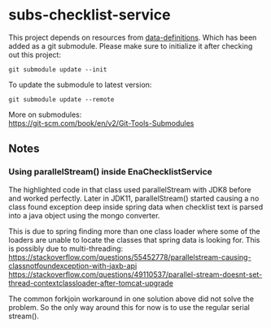 # subs-checklist-service
This project depends on resources from [data-definitions](https://github.com/EMBL-EBI-SUBS/data-definitions).
Which has been added as a git submodule. Please make sure to initialize it after checking out this project:
```
git submodule update --init
```

To update the submodule to latest version:
```
git submodule update --remote
```

More on submodules:  
https://git-scm.com/book/en/v2/Git-Tools-Submodules

## Notes
### Using parallelStream() inside EnaChecklistService
The highlighted code in that class used parallelStream with JDK8 before and worked perfectly. Later in JDK11, 
parallelStream() started causing a no class found exception deep inside spring data when checklist text is parsed into a 
java object using the mongo converter.
 
This is due to spring finding more than one class loader where some of the loaders are unable to locate
the classes that spring data is looking for. This is possibly due to multi-threading:  
https://stackoverflow.com/questions/55452778/parallelstream-causing-classnotfoundexception-with-jaxb-api
https://stackoverflow.com/questions/49110537/parallel-stream-doesnt-set-thread-contextclassloader-after-tomcat-upgrade

The common forkjoin workaround in one solution above did not solve the problem. So the only way around this for now is to
use the regular serial stream().
